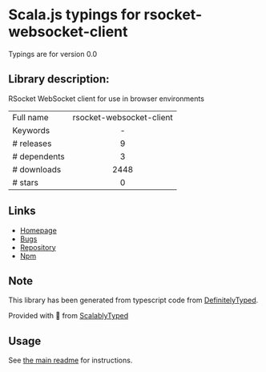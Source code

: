 
# Scala.js typings for rsocket-websocket-client

Typings are for version 0.0

## Library description:
RSocket WebSocket client for use in browser environments

|                    |                 |
| ------------------ | :-------------: |
| Full name          | rsocket-websocket-client |
| Keywords           | - |
| # releases         | 9 |
| # dependents       | 3 |
| # downloads        | 2448 |
| # stars            | 0 |

## Links
- [Homepage](https://github.com/rsocket/rsocket-js#readme)
- [Bugs](https://github.com/rsocket/rsocket-js/issues)
- [Repository](https://github.com/rsocket/rsocket-js)
- [Npm](https://www.npmjs.com/package/rsocket-websocket-client)
    


## Note
This library has been generated from typescript code from [DefinitelyTyped](https://definitelytyped.org).

Provided with :purple_heart: from [ScalablyTyped](https://github.com/oyvindberg/ScalablyTyped)

## Usage
See [the main readme](../../readme.md) for instructions.


